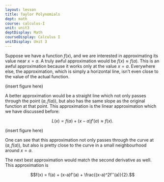 ```yaml
---
layout: lesson
title: Taylor Polynomials
dept: math
course: calculus-I
unit: unit3
deptDisplay: Math
courseDisplay: Calculus I
unitDisplay: Unit 3
---
```


Suppose we have a function $f(x)$, and we are interested in approximating its value near $x = a$. A truly awful approximation would be $f(x)\approx f(a)$. This is an awful approximation because it works only at the value $x = a$. Everywhere else, the approximation, which is simply a horizontal line, isn't even close to the value of the actual function. 

(insert figure here)

A better approximation would be a straight line which not only passes through the point $(a,f(a))$, but also has the same slope as the original function at that point. This approximation is the linear approximation which we have discussed before:

$$L(x) = f(a) + (x-a)f'(a)\approx f(x).$$

(insert figure here)

One can see that this approximation not only passes through the curve at $(a,f(a))$, but also is pretty close to the curve in a small neighbourhood around $x=a$. 

The next best approximation would match the second derivative as well. This approximation is 

$$f(x) = f(a) + (x-a)f'(a) + \frac{(x-a)^2f''(a)}{2}.$$



